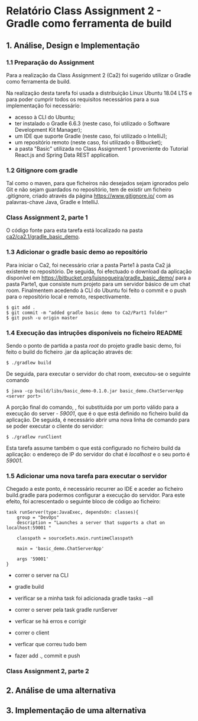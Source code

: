 # Relatório Class Assignment 2 - Gradle como ferramenta de build


## 1. Análise, Design e Implementação

### 1.1 Preparação do Assignment

Para a realização da Class Assignment 2 (Ca2) foi sugerido utilizar o Gradle como ferramenta de build. 

Na realização desta tarefa foi usada a distribuição Linux Ubuntu 18.04 LTS e para poder cumprir todos os requisitos necessários 
para a sua implementação foi necessário:

  * acesso à CLI do Ubuntu;
  * ter instalado o Gradle 6.6.3 (neste caso, foi utilizado o Software Development Kit Manager);
  * um IDE que suporte Gradle (neste caso, foi utilizado o IntelliJ);
  * um repositório remoto (neste caso, foi utilizado o Bitbucket);
  * a pasta "Basic" utilizada no Class Assignment 1 proveniente do Tutorial React.js and Spring Data REST application.

### 1.2 Gitignore com gradle

Tal como o maven, para que ficheiros não desejados sejam ignorados pelo Git e não sejam guardados no repositório, tem de existir um 
ficheiro .gitignore, criado através da página https://www.gitignore.io/ com as palavras-chave Java, Gradle e IntelliJ.


### Class Assignment 2, parte 1

O código fonte para esta tarefa está localizado na pasta [ca2/ca2.1/gradle_basic_demo](https://bitbucket.org/martalribeiro/devops-19-20-a-1191779/src/master/ca2/Parte%201/gradle_basic_demo/).

### 1.3 Adicionar o gradle basic demo ao repositório

Para iniciar o Ca2, foi necessário criar a pasta Parte1 à pasta Ca2 já existente no repositório. De seguida, foi efectuado o
download da aplicação disponível em https://bitbucket.org/luisnogueira/gradle_basic_demo/ para a pasta Parte1, que consiste 
num projeto para um servidor básico de um chat room. Finalmentem acedendo à CLI do Ubuntu foi feito o commit e o push para o 
repositório local e remoto, respectivamente.

```
$ git add .
$ git commit -m "added gradle basic demo to Ca2/Part1 folder"
$ git push -u origin master
```

### 1.4 Execução das intruções disponíveis no ficheiro README

Sendo o ponto de partida a pasta *root* do projeto gradle basic demo, foi feito o build do ficheiro .jar da aplicação através de:

````
$ ./gradlew build
````

De seguida, para executar o servidor do chat room, executou-se o seguinte comando

````
$ java -cp build/libs/basic_demo-0.1.0.jar basic_demo.ChatServerApp <server port>
````

A porção final do comando, <server port>, foi substituída por um porto válido para a execução do server - *59001*, que é o que 
está definido no ficheiro build da aplicação. De seguida, é necessário abrir uma nova linha de comando para se poder executar
o cliente do servidor:

````
$ ./gradlew runClient
````

Esta tarefa assume também o que está configurado no ficheiro build da aplicação: o endereço de IP do servidor do chat é 
*localhost* e o seu porto é *59001*.


### 1.5 Adicionar uma nova tarefa para executar o servidor

Chegado a este ponto, é necessário recurrer ao IDE e aceder ao ficheiro build.gradle para podermos configurar a execução do servidor.
Para este efeito, foi acrescentado o seguinte bloco de código ao ficheiro:

````
task runServer(type:JavaExec, dependsOn: classes){
    group = "DevOps"
    description = "Launches a server that supports a chat on localhost:59001 "

    classpath = sourceSets.main.runtimeClasspath

    main = 'basic_demo.ChatServerApp'

    args '59001'
}
````

- correr o server na CLI

- gradle build

- verificar se a minha task foi adicionada 
gradle tasks --all

- correr o server pela task
gradle runServer

- verficar se há erros e corrigir

- correr o client

- verficar que correu tudo bem

- fazer add ., commit e push


### Class Assignment 2, parte 2




## 2. Análise de uma alternativa



## 3. Implementação de uma alternativa


